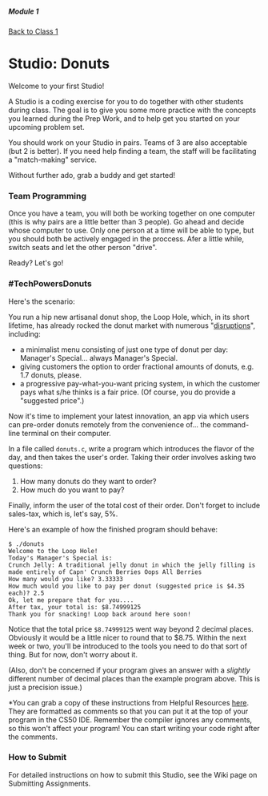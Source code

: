 ##### Module 1

[Back to Class 1](../../class1)

# Studio: Donuts

Welcome to your first Studio! 

A Studio is a coding exercise for you to do together with other students during class. The goal is to give you some more practice with the concepts you learned during the Prep Work, and to help get you started on your upcoming problem set. 

You should work on your Studio in pairs. Teams of 3 are also acceptable (but 2 is better). If you need help finding a team, the staff will be facilitating a "match-making" service.

Without further ado, grab a buddy and get started!

### Team Programming

Once you have a team, you will both be working together on one computer (this is why pairs are a little better than 3 people). Go ahead and decide whose computer to use. Only one person at a time will be able to type, but you should both be actively engaged in the proccess. Afer a little while, switch seats and let the other person "drive". 

Ready? Let's go!

### #TechPowersDonuts

Here's the scenario:

You run a hip new artisanal donut shop, the Loop Hole, which, in its short lifetime, has already rocked the donut market with
numerous "<a href="http://www.forbes.com/sites/martinzwilling/2015/03/19/will-your-business-innovation-disrupt-the-market/#2715e4857a0b58b4f1954f56" target="_blank">disruptions</a>", including:
* a minimalist menu consisting of just one type of donut per day: Manager's Special... always Manager's Special.
* giving customers the option to order fractional amounts of donuts, e.g. 1.7 donuts, please.
* a progressive pay-what-you-want pricing system, in which the customer pays what s/he thinks is a fair price. (Of
course, you do provide a "suggested price".)

Now it's time to implement your latest innovation, an app via which users can pre-order donuts remotely from the
convenience of... the command-line terminal on their computer.

In a file called `donuts.c`, write a program which introduces the flavor of the day, and then takes the user's order. Taking their order involves asking two questions:
1. How many donuts do they want to order?
2. How much do you want to pay?

Finally, inform the user of the total cost of their order. Don't forget to include sales-tax, which is, let's say, 5%.

Here's an example of how the finished program should behave:

```nohighlight
$ ./donuts
Welcome to the Loop Hole!
Today's Manager's Special is:
Crunch Jelly: A traditional jelly donut in which the jelly filling is made entirely of Capn' Crunch Berries Oops All Berries
How many would you like? 3.33333
How much would you like to pay per donut (suggested price is $4.35 each)? 2.5
Ok, let me prepare that for you....
After tax, your total is: $8.74999125
Thank you for snacking! Loop back around here soon!
```

Notice that the total price `$8.74999125` went way beyond 2 decimal places. Obviously it would be a little nicer to round that to $8.75. Within the next week or two, you'll be introduced to the tools you need to do that sort of thing. But for now, don't worry about it.

(Also, don't be concerned if your program gives an answer with a *slightly* different number of decimal places than the example program above. This is just a precision issue.)

*You can grab a copy of these instructions from Helpful Resources <a href="../../../../../../../helpful-resources/modules/module-1.html#class-1-studio-donuts" target="_blank">here</a>.  They are formatted as comments so that you can put it at the top of your program in the CS50 IDE.  Remember the compiler ignores any comments, so this won't affect your program! You can start writing your code right after the comments. 

### How to Submit

For detailed instructions on how to submit this Studio, see the Wiki page on Submitting Assignments.
